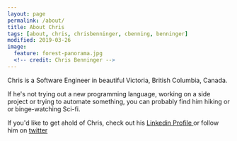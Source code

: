 ```yaml
---
layout: page
permalink: /about/
title: About Chris
tags: [about, chris, chrisbenninger, cbenning, benninger]
modified: 2019-03-26
image:
  feature: forest-panorama.jpg
  <!-- credit: Chris Benninger -->
---
```


  Chris is a Software Engineer in beautiful Victoria, British Columbia, Canada.

  If he's not trying out a new programming language, working on a side project or trying to automate something, you can probably find him hiking or or binge-watching Sci-fi.

  If you'd like to get ahold of Chris, check out his <a href="https://www.linkedin.com/in/christopherbenninger">
      Linkedin Profile
    </a> or follow him on <a href="https://twitter.com/chrisbenninger">twitter</a>

